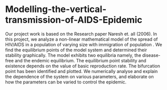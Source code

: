 # Modelling-the-vertical-transmission-of-AIDS-Epidemic
Our project work is based on the Research paper Naresh et. all (2006). In this project, we analyze a non-linear mathematical model of the spread of HIV/AIDS in a population of varying size with immigration of population . We find the equilibrium points of the model system and determined their stability graphically. The model exhibits two equilibria namely, the disease-free and the endemic equilibrium. The equilibrium point stability and existence depends on the value of basic reproduction rate. The bifurcation point has been identified and plotted. We numerically analyse and explain the dependence of the system on various parameters, and elaborate on how the parameters can be varied to control the epidemic.
